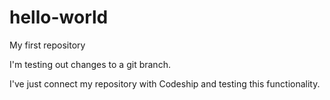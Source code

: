 # hello-world
My first repository 

I'm testing out changes to a git branch. 

I've just connect my repository with Codeship and testing this functionality. 
